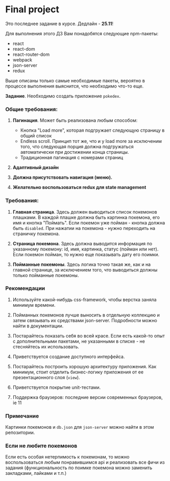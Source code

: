 # Final project

Это последнее задание в курсе. Дедлайн - **25.11**!

Для выполнения этого ДЗ Вам понадобятся следующие npm-пакеты:

* react
* react-dom
* react-router-dom
* webpack
* json-server
* redux

Выше описаны только самые необходимые пакеты, вероятно в процессе выполнения выяснится, что необходимо что-то еще.

**Задание**. Необходимо создать приложение `pokedex`.

### Общие требования:

1. **Пагинация**. Может быть реализована любым способом: 
    * Кнопка "Load more", которая подгружает следующую страницу в общий список
    * Endless scroll. Принцип тот же, что и у load more за исключеним того, что следующая порция должна подгружаться автоматически при достижении конца страницы.
    * Традиционная пагинация с номерами страниц

2. **Адаптивный дизайн**

3. **Должна присутствовать навигация (меню).**

4. **Желательно воспользоваться redux для state management**

### Требования:

1. **Главная страница**. Здесь должен выводиться список покемонов плашками. В каждой плашке должна быть картинка покемона, его имя и кнопка "Поймать". Если покемон уже пойман - кнопка должна быть `disabled`. При нажатии на покемона - нужно переходить на страничку покемона.

2. **Страница покемона**. Здесь должна выводится информация по указанному покемону: id, имя, картинка, статус (пойман или нет). Если покемон пойман, то нужно еще показывать дату его поимки.

3. **Пойманные покемоны**. Здесь логика точно такая же, как и на главной странице, за исключением того, что выводиться должны только пойманные покемоны.

### Рекомендации

1. Используйте какой-нибудь css-framework, чтобы верстка заняла минимум времени.

2. Пойманных покемонов лучше выносить в отдельную коллекцию и затем связывать их средствами json-server. Подробности можно найти в документации.

3. Постарайтесь показать себя во всей красе. Если есть какой-то опыт с дополнительными пакетами, не указанными в списке - не стесняйтесь их использовать.

4. Приветствуется создание доступного интерфейса.

5. Постарайтесь построить хорошую архитектуру приложения. Как минимум, стоит отделить бизнес-логику приложения от ее презентационного слоя (`view`).

6. Приветствуется покрытие unit-тестами.

7. Поддержка браузеров: последние версии современных браузеров, ie 11

### Примечание

Картинки покемонов и `db.json` для `json-server` можно найти в этом репозитории.

### Если не любите покемонов

Если есть особая нетерпимость к покемонам, то можно воспользоваться любым понравившимся api и реализовать все фичи из задания (функциональность по поимке покемона можно заменить закладками, лайками и т.п.)
